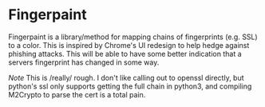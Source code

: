 Fingerpaint
===========

Fingerpaint is a library/method for mapping chains of fingerprints (e.g. SSL) to a color. This is inspired by Chrome's UI redesign to help hedge against phishing attacks. This will be able to have some better indication that a servers fingerprint has changed in some way. 

*Note* This is /really/ rough. I don't like calling out to openssl directly, but python's ssl only supports getting the full chain in python3, and compiling M2Crypto to parse the cert is a total pain.